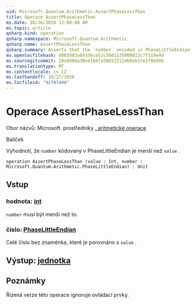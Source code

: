 ```yaml
---
uid: Microsoft.Quantum.Arithmetic.AssertPhaseLessThan
title: Operace AssertPhaseLessThan
ms.date: 10/26/2020 12:00:00 AM
ms.topic: article
qsharp.kind: operation
qsharp.namespace: Microsoft.Quantum.Arithmetic
qsharp.name: AssertPhaseLessThan
qsharp.summary: Asserts that the `number` encoded in PhaseLittleEndian is less than `value`.
ms.openlocfilehash: d003d83a84356ce52c5601135000813c7f119e4d
ms.sourcegitcommit: 29e0d88a30e4166fa580132124b0eb57e1f0e986
ms.translationtype: MT
ms.contentlocale: cs-CZ
ms.lasthandoff: 10/27/2020
ms.locfileid: "92707448"
---
```

# <a name="assertphaselessthan-operation"></a>Operace AssertPhaseLessThan

Obor názvů: Microsoft. prostředníky [. aritmetické operace](xref:Microsoft.Quantum.Arithmetic)

Balíček [](https://nuget.org/packages/)


Vyhodnotí, že `number` kódovaný v PhaseLittleEndian je menší než `value` .

```qsharp
operation AssertPhaseLessThan (value : Int, number : Microsoft.Quantum.Arithmetic.PhaseLittleEndian) : Unit
```


## <a name="input"></a>Vstup

### <a name="value--int"></a>hodnota: [int](xref:microsoft.quantum.lang-ref.int)

`number` musí být menší než to.


### <a name="number--phaselittleendian"></a>číslo: [PhaseLittleEndian](xref:Microsoft.Quantum.Arithmetic.PhaseLittleEndian)

Celé číslo bez znaménka, které je porovnáno s `value` .



## <a name="output--unit"></a>Výstup: [jednotka](xref:microsoft.quantum.lang-ref.unit)



## <a name="remarks"></a>Poznámky

Řízená verze této operace ignoruje ovládací prvky.